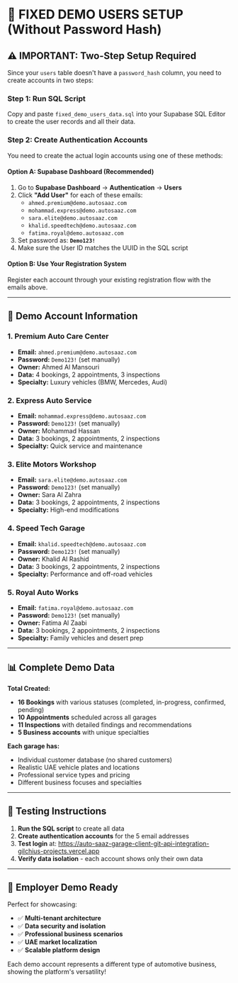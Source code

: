 # 🎯 FIXED DEMO USERS SETUP (Without Password Hash)

## ⚠️ **IMPORTANT: Two-Step Setup Required**

Since your `users` table doesn't have a `password_hash` column, you need to create accounts in two steps:

### **Step 1: Run SQL Script**
Copy and paste `fixed_demo_users_data.sql` into your Supabase SQL Editor to create the user records and all their data.

### **Step 2: Create Authentication Accounts**
You need to create the actual login accounts using one of these methods:

#### **Option A: Supabase Dashboard (Recommended)**
1. Go to **Supabase Dashboard** → **Authentication** → **Users**
2. Click **"Add User"** for each of these emails:
   - `ahmed.premium@demo.autosaaz.com`
   - `mohammad.express@demo.autosaaz.com`
   - `sara.elite@demo.autosaaz.com`
   - `khalid.speedtech@demo.autosaaz.com`
   - `fatima.royal@demo.autosaaz.com`
3. Set password as: **`Demo123!`**
4. Make sure the User ID matches the UUID in the SQL script

#### **Option B: Use Your Registration System**
Register each account through your existing registration flow with the emails above.

---

## 🔐 **Demo Account Information**

### 1. **Premium Auto Care Center**
- **Email:** `ahmed.premium@demo.autosaaz.com`
- **Password:** `Demo123!` (set manually)
- **Owner:** Ahmed Al Mansouri
- **Data:** 4 bookings, 2 appointments, 3 inspections
- **Specialty:** Luxury vehicles (BMW, Mercedes, Audi)

### 2. **Express Auto Service**
- **Email:** `mohammad.express@demo.autosaaz.com`
- **Password:** `Demo123!` (set manually)
- **Owner:** Mohammad Hassan
- **Data:** 3 bookings, 2 appointments, 2 inspections
- **Specialty:** Quick service and maintenance

### 3. **Elite Motors Workshop**
- **Email:** `sara.elite@demo.autosaaz.com`
- **Password:** `Demo123!` (set manually)
- **Owner:** Sara Al Zahra
- **Data:** 3 bookings, 2 appointments, 2 inspections
- **Specialty:** High-end modifications

### 4. **Speed Tech Garage**
- **Email:** `khalid.speedtech@demo.autosaaz.com`
- **Password:** `Demo123!` (set manually)
- **Owner:** Khalid Al Rashid
- **Data:** 3 bookings, 2 appointments, 2 inspections
- **Specialty:** Performance and off-road vehicles

### 5. **Royal Auto Works**
- **Email:** `fatima.royal@demo.autosaaz.com`
- **Password:** `Demo123!` (set manually)
- **Owner:** Fatima Al Zaabi
- **Data:** 3 bookings, 2 appointments, 2 inspections
- **Specialty:** Family vehicles and desert prep

---

## 📊 **Complete Demo Data**

**Total Created:**
- **16 Bookings** with various statuses (completed, in-progress, confirmed, pending)
- **10 Appointments** scheduled across all garages
- **11 Inspections** with detailed findings and recommendations
- **5 Business accounts** with unique specialties

**Each garage has:**
- Individual customer database (no shared customers)
- Realistic UAE vehicle plates and locations
- Professional service types and pricing
- Different business focuses and specialties

---

## 🚀 **Testing Instructions**

1. **Run the SQL script** to create all data
2. **Create authentication accounts** for the 5 email addresses
3. **Test login** at: https://auto-saaz-garage-client-git-api-integration-gilchius-projects.vercel.app
4. **Verify data isolation** - each account shows only their own data

---

## 🎪 **Employer Demo Ready**

Perfect for showcasing:
- ✅ **Multi-tenant architecture** 
- ✅ **Data security and isolation**
- ✅ **Professional business scenarios**
- ✅ **UAE market localization**
- ✅ **Scalable platform design**

Each demo account represents a different type of automotive business, showing the platform's versatility!